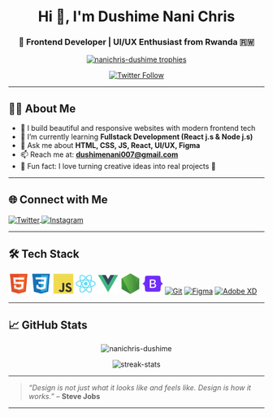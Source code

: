 <h1 align="center">Hi 👋, I'm Dushime Nani Chris</h1>
<h3 align="center">🎨 Frontend Developer | UI/UX Enthusiast from Rwanda 🇷🇼</h3>

<p align="center">
  <a href="https://github.com/ryo-ma/github-profile-trophy">
    <img src="https://github-profile-trophy.vercel.app/?username=nanichris-dushime&theme=dracula&margin-w=15&no-bg=true" alt="nanichris-dushime trophies" />
  </a>
</p>

<p align="center">
  <a href="https://twitter.com/nanichrisd" target="_blank">
    <img src="https://img.shields.io/twitter/follow/nanichrisd?logo=twitter&style=for-the-badge" alt="Twitter Follow" />
  </a>
</p>

---

## 👨‍💻 About Me

- 🚀 I build beautiful and responsive websites with modern frontend tech  
- 🌱 I’m currently learning **Fullstack Development (React j.s & Node j.s)**  
- 💬 Ask me about **HTML, CSS, JS, React, UI/UX, Figma**  
- 📫 Reach me at: **dushimenani007@gmail.com**  
- 🧠 Fun fact: I love turning creative ideas into real projects 🎯  

---

## 🌐 Connect with Me

<p>
  <a href="https://twitter.com/nanichrisd" target="_blank">
    <img align="center" src="https://raw.githubusercontent.com/rahuldkjain/github-profile-readme-generator/master/src/images/icons/Social/twitter.svg" alt="Twitter" height="30" width="40" />
  </a>
  <a href="https://instagram.com/nani.chri_d" target="_blank">
    <img align="center" src="https://raw.githubusercontent.com/rahuldkjain/github-profile-readme-generator/master/src/images/icons/Social/instagram.svg" alt="Instagram" height="30" width="40" />
  </a>
</p>

---

## 🛠️ Tech Stack

<p align="left">
  <a href="https://www.w3schools.com/html/" target="_blank"><img src="https://raw.githubusercontent.com/devicons/devicon/master/icons/html5/html5-original.svg" alt="HTML5" width="40" height="40"/></a>
  <a href="https://www.w3schools.com/css/" target="_blank"><img src="https://raw.githubusercontent.com/devicons/devicon/master/icons/css3/css3-original.svg" alt="CSS3" width="40" height="40"/></a>
  <a href="https://www.javascript.com/" target="_blank"><img src="https://raw.githubusercontent.com/devicons/devicon/master/icons/javascript/javascript-original.svg" alt="JavaScript" width="40" height="40"/></a>
  <a href="https://reactjs.org/" target="_blank"><img src="https://raw.githubusercontent.com/devicons/devicon/master/icons/react/react-original.svg" alt="React" width="40" height="40"/></a>
  <a href="https://vuejs.org/" target="_blank"><img src="https://raw.githubusercontent.com/devicons/devicon/master/icons/vuejs/vuejs-original.svg" alt="Vue.js" width="40" height="40"/></a>
  <a href="https://nodejs.org/" target="_blank"><img src="https://raw.githubusercontent.com/devicons/devicon/master/icons/nodejs/nodejs-original.svg" alt="Node.js" width="40" height="40"/></a>
  <a href="https://getbootstrap.com/" target="_blank"><img src="https://raw.githubusercontent.com/devicons/devicon/master/icons/bootstrap/bootstrap-plain.svg" alt="Bootstrap" width="40" height="40"/></a>
  <a href="https://git-scm.com/" target="_blank"><img src="https://www.vectorlogo.zone/logos/git-scm/git-scm-icon.svg" alt="Git" width="40" height="40"/></a>
  <a href="https://www.figma.com/" target="_blank"><img src="https://www.vectorlogo.zone/logos/figma/figma-icon.svg" alt="Figma" width="40" height="40"/></a>
  <a href="https://www.adobe.com/products/xd.html" target="_blank"><img src="https://cdn.worldvectorlogo.com/logos/adobe-xd.svg" alt="Adobe XD" width="40" height="40"/></a>
</p>

---

## 📈 GitHub Stats

<p align="center">
  <img src="https://github-readme-stats.vercel.app/api?username=nanichris-dushime&show_icons=true&theme=tokyonight" alt="nanichris-dushime" />
</p>

<p align="center">
  <img src="https://github-readme-streak-stats.herokuapp.com/?user=nanichris-dushime&theme=tokyonight" alt="streak-stats" />
</p>

---

> *“Design is not just what it looks like and feels like. Design is how it works.”* – **Steve Jobs**

---
